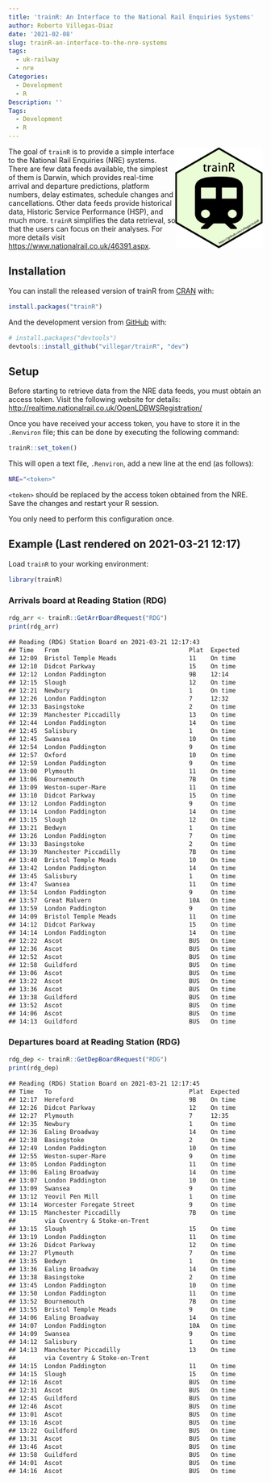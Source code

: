 ```yaml
---
title: 'trainR: An Interface to the National Rail Enquiries Systems'
author: Roberto Villegas-Diaz
date: '2021-02-08'
slug: trainR-an-interface-to-the-nre-systems
tags:
  - uk-railway
  - nre
Categories:
  - Development
  - R
Description: ''
Tags:
  - Development
  - R
---
```


<img src="https://raw.githubusercontent.com/villegar/trainR/main/inst/images/logo.png" alt="logo" align="right" height=200px/>

The goal of `trainR` is to provide a simple interface to the 
National Rail Enquiries (NRE) systems. There are few data feeds 
available, the simplest of them is Darwin, which provides real-time 
arrival and departure predictions, platform numbers, delay estimates, 
schedule changes and cancellations. Other data feeds provide historical 
data, Historic Service Performance (HSP), and much more. `trainR` 
simplifies the data retrieval, so that the users can focus on their 
analyses. For more details visit 
https://www.nationalrail.co.uk/46391.aspx.

## Installation

You can install the released version of trainR from [CRAN](https://CRAN.R-project.org) with:

``` r
install.packages("trainR")
```

And the development version from [GitHub](https://github.com/) with:

``` r
# install.packages("devtools")
devtools::install_github("villegar/trainR", "dev")
```

## Setup
Before starting to retrieve data from the NRE data feeds, you must obtain an access token. 
Visit the following website for details: http://realtime.nationalrail.co.uk/OpenLDBWSRegistration/

Once you have received your access token, you have to store it in the `.Renviron` file; this can be 
done by executing the following command:


```r
trainR::set_token()
```

This will open a text file, `.Renviron`, add a new line at the end (as follows):

```bash
NRE="<token>"
```

`<token>` should be replaced by the access token obtained from the NRE. Save the changes and restart 
your R session.

You only need to perform this configuration once.

## Example (Last rendered on 2021-03-21 12:17)

Load `trainR` to your working environment:

```r
library(trainR)
```

### Arrivals board at Reading Station (RDG)


```r
rdg_arr <- trainR::GetArrBoardRequest("RDG")
print(rdg_arr)
```

```
## Reading (RDG) Station Board on 2021-03-21 12:17:43
## Time   From                                    Plat  Expected
## 12:09  Bristol Temple Meads                    11    On time
## 12:10  Didcot Parkway                          15    On time
## 12:12  London Paddington                       9B    12:14
## 12:15  Slough                                  12    On time
## 12:21  Newbury                                 1     On time
## 12:26  London Paddington                       7     12:32
## 12:33  Basingstoke                             2     On time
## 12:39  Manchester Piccadilly                   13    On time
## 12:44  London Paddington                       14    On time
## 12:45  Salisbury                               1     On time
## 12:45  Swansea                                 10    On time
## 12:54  London Paddington                       9     On time
## 12:57  Oxford                                  10    On time
## 12:59  London Paddington                       9     On time
## 13:00  Plymouth                                11    On time
## 13:06  Bournemouth                             7B    On time
## 13:09  Weston-super-Mare                       11    On time
## 13:10  Didcot Parkway                          15    On time
## 13:12  London Paddington                       9     On time
## 13:14  London Paddington                       14    On time
## 13:15  Slough                                  12    On time
## 13:21  Bedwyn                                  1     On time
## 13:26  London Paddington                       7     On time
## 13:33  Basingstoke                             2     On time
## 13:39  Manchester Piccadilly                   7B    On time
## 13:40  Bristol Temple Meads                    10    On time
## 13:42  London Paddington                       14    On time
## 13:45  Salisbury                               1     On time
## 13:47  Swansea                                 11    On time
## 13:54  London Paddington                       9     On time
## 13:57  Great Malvern                           10A   On time
## 13:59  London Paddington                       9     On time
## 14:09  Bristol Temple Meads                    11    On time
## 14:12  Didcot Parkway                          15    On time
## 14:14  London Paddington                       14    On time
## 12:22  Ascot                                   BUS   On time
## 12:36  Ascot                                   BUS   On time
## 12:52  Ascot                                   BUS   On time
## 12:58  Guildford                               BUS   On time
## 13:06  Ascot                                   BUS   On time
## 13:22  Ascot                                   BUS   On time
## 13:36  Ascot                                   BUS   On time
## 13:38  Guildford                               BUS   On time
## 13:52  Ascot                                   BUS   On time
## 14:06  Ascot                                   BUS   On time
## 14:13  Guildford                               BUS   On time
```

### Departures board at Reading Station (RDG)


```r
rdg_dep <- trainR::GetDepBoardRequest("RDG")
print(rdg_dep)
```

```
## Reading (RDG) Station Board on 2021-03-21 12:17:45
## Time   To                                      Plat  Expected
## 12:17  Hereford                                9B    On time
## 12:26  Didcot Parkway                          12    On time
## 12:27  Plymouth                                7     12:35
## 12:35  Newbury                                 1     On time
## 12:36  Ealing Broadway                         14    On time
## 12:38  Basingstoke                             2     On time
## 12:49  London Paddington                       10    On time
## 12:55  Weston-super-Mare                       9     On time
## 13:05  London Paddington                       11    On time
## 13:06  Ealing Broadway                         14    On time
## 13:07  London Paddington                       10    On time
## 13:09  Swansea                                 9     On time
## 13:12  Yeovil Pen Mill                         1     On time
## 13:14  Worcester Foregate Street               9     On time
## 13:15  Manchester Piccadilly                   7B    On time
##        via Coventry & Stoke-on-Trent           
## 13:15  Slough                                  15    On time
## 13:19  London Paddington                       11    On time
## 13:26  Didcot Parkway                          12    On time
## 13:27  Plymouth                                7     On time
## 13:35  Bedwyn                                  1     On time
## 13:36  Ealing Broadway                         14    On time
## 13:38  Basingstoke                             2     On time
## 13:45  London Paddington                       10    On time
## 13:50  London Paddington                       11    On time
## 13:52  Bournemouth                             7B    On time
## 13:55  Bristol Temple Meads                    9     On time
## 14:06  Ealing Broadway                         14    On time
## 14:07  London Paddington                       10A   On time
## 14:09  Swansea                                 9     On time
## 14:12  Salisbury                               1     On time
## 14:13  Manchester Piccadilly                   13    On time
##        via Coventry & Stoke-on-Trent           
## 14:15  London Paddington                       11    On time
## 14:15  Slough                                  15    On time
## 12:16  Ascot                                   BUS   On time
## 12:31  Ascot                                   BUS   On time
## 12:45  Guildford                               BUS   On time
## 12:46  Ascot                                   BUS   On time
## 13:01  Ascot                                   BUS   On time
## 13:16  Ascot                                   BUS   On time
## 13:22  Guildford                               BUS   On time
## 13:31  Ascot                                   BUS   On time
## 13:46  Ascot                                   BUS   On time
## 13:58  Guildford                               BUS   On time
## 14:01  Ascot                                   BUS   On time
## 14:16  Ascot                                   BUS   On time
```
